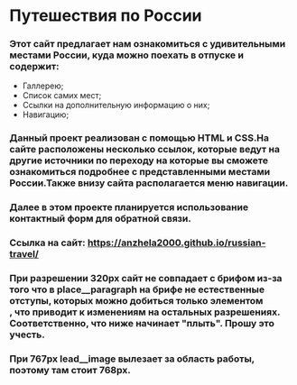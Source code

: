 # Путешествия по России
### Этот сайт предлагает нам ознакомиться с удивительными местами России, куда можно поехать в отпуске и содержит:
* Галлерею;
* Список самих мест;
* Ссылки на дополнительную информацию о них;
* Навигацию;

### Данный проект реализован с помощью HTML и CSS.На сайте расположены несколько ссылок, которые ведут на другие источники по переходу на которые вы сможете ознакомиться подробнее с представленными местами России.Также внизу сайта располагается меню навигации.

### Далее в этом проекте планируется использование контактный форм для обратной связи.

### Ссылка на сайт: https://anzhela2000.github.io/russian-travel/



### При разрешении 320px  сайт не совпадает с брифом из-за того что в place__paragraph на брифе не естественные отступы, которых можно добиться только элементом <br>, что приводит к изменениям на остальных разрешениях. Соответственно, что ниже начинает "плыть". Прошу это учесть.

### При 767px lead__image вылезает за область работы, поэтому там стоит 768px.
